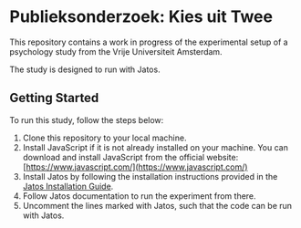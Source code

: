 # Publieksonderzoek: Kies uit Twee

This repository contains a work in progress of the experimental setup of a psychology study from the Vrije Universiteit Amsterdam. 

The study is designed to run with Jatos.


## Getting Started

To run this study, follow the steps below:

1. Clone this repository to your local machine.
2. Install JavaScript if it is not already installed on your machine. You can download and install JavaScript from the official website: [https://www.javascript.com/](https://www.javascript.com/)
3. Install Jatos by following the installation instructions provided in the [Jatos Installation Guide](https://www.jatos.org/Installation.html).
4. Follow Jatos documentation to run the experiment from there.
5. Uncomment the lines marked with Jatos, such that the code can be run with Jatos.



